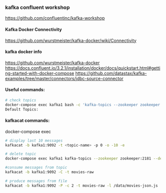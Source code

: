 
### kafka confluent workshop 
https://github.com/confluentinc/kafka-workshop


#### Kafka Docker Connectivity
https://github.com/wurstmeister/kafka-docker/wiki/Connectivity

#### kafka docker info
https://github.com/wurstmeister/kafka-docker
https://docs.confluent.io/3.2.1/installation/docker/docs/quickstart.html#getting-started-with-docker-compose
https://github.com/datastax/kafka-examples/tree/master/connectors/jdbc-source-connector



#### Useful commands:

```sh
# check topics
docker-compose exec kafka1 bash -c 'kafka-topics --zookeeper zookeeper:2181 --list'
Default Topics:

```
#### kafkacat commands:

docker-compose exec <kafkacat-container-name> <below-commands>
  
```sh
# display last 10 messages 
kafkacat -b kafka1:9092 -t <topic-name> -p 0 -o -10 -e

# delete topic
docker-compose exec kafka1 kafka-topics --zookeeper zookeeper:2181 --delete --topic movies-raw

#consume messages from topic
kafkacat -b kafka1:9092 -C -t movies-raw

# produce messages from file
kafkacat -b kafka1:9092 -P -c 2 -t movies-raw -l /data/movies-json.js

```

